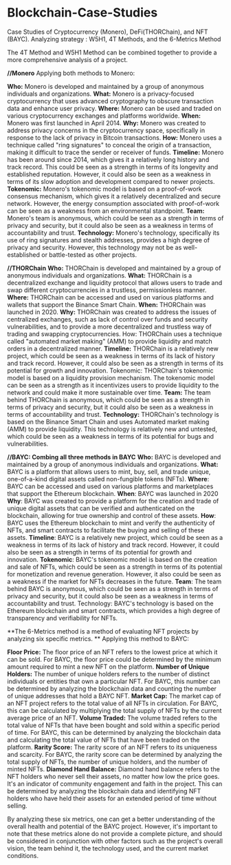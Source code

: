 # Blockchain-Case-Studies
Case Studies of Cryptocurrency (Monero), DeFi(THORChain), and NFT (BAYC). Analyzing strategy : W5H1, 4T Methods, and the 6-Metrics Method

The 4T Method and W5H1 Method can be combined together to provide a more comprehensive analysis of a project.

**//Monero**
Applying both methods to Monero:

**Who:** Monero is developed and maintained by a group of anonymous individuals and organizations.
**What:** Monero is a privacy-focused cryptocurrency that uses advanced cryptography to obscure transaction data and enhance user privacy.
**Where:** Monero can be used and traded on various cryptocurrency exchanges and platforms worldwide.
**When:** Monero was first launched in April 2014.
**Why:** Monero was created to address privacy concerns in the cryptocurrency space, specifically in response to the lack of privacy in Bitcoin transactions.
**How:** Monero uses a technique called "ring signatures" to conceal the origin of a transaction, making it difficult to trace the sender or receiver of funds.
**Timeline:** Monero has been around since 2014, which gives it a relatively long history and track record. This could be seen as a strength in terms of its longevity and established reputation. However, it could also be seen as a weakness in terms of its slow adoption and development compared to newer projects.
**Tokenomic:** Monero's tokenomic model is based on a proof-of-work consensus mechanism, which gives it a relatively decentralized and secure network. However, the energy consumption associated with proof-of-work can be seen as a weakness from an environmental standpoint.
**Team:** Monero's team is anonymous, which could be seen as a strength in terms of privacy and security, but it could also be seen as a weakness in terms of accountability and trust.
**Technology:** Monero's technology, specifically its use of ring signatures and stealth addresses, provides a high degree of privacy and security. However, this technology may not be as well-established or battle-tested as other projects.

**//THORChain**
**Who:** THORChain is developed and maintained by a group of anonymous individuals and organizations.
**What:** THORChain is a decentralized exchange and liquidity protocol that allows users to trade and swap different cryptocurrencies in a trustless, permissionless manner.
**Where:** THORChain can be accessed and used on various platforms and wallets that support the Binance Smart Chain.
**When:** THORChain was launched in 2020.
**Why:** THORChain was created to address the issues of centralized exchanges, such as lack of control over funds and security vulnerabilities, and to provide a more decentralized and trustless way of trading and swapping cryptocurrencies.
How: THORChain uses a technique called "automated market making" (AMM) to provide liquidity and match orders in a decentralized manner.
**Timeline:** THORChain is a relatively new project, which could be seen as a weakness in terms of its lack of history and track record. However, it could also be seen as a strength in terms of its potential for growth and innovation.
Tokenomic: THORChain's tokenomic model is based on a liquidity provision mechanism. The tokenomic model can be seen as a strength as it incentivizes users to provide liquidity to the network and could make it more sustainable over time.
**Team:** The team behind THORChain is anonymous, which could be seen as a strength in terms of privacy and security, but it could also be seen as a weakness in terms of accountability and trust.
**Technology:** THORChain's technology is based on the Binance Smart Chain and uses Automated market making (AMM) to provide liquidity. This technology is relatively new and untested, which could be seen as a weakness in terms of its potential for bugs and vulnerabilities.

**//BAYC: Combing all three methods in BAYC**
**Who:** BAYC is developed and maintained by a group of anonymous individuals and organizations.
**What:** BAYC is a platform that allows users to mint, buy, sell, and trade unique, one-of-a-kind digital assets called non-fungible tokens (NFTs).
**Where**: BAYC can be accessed and used on various platforms and marketplaces that support the Ethereum blockchain.
**When**: BAYC was launched in 2020
**Why**: BAYC was created to provide a platform for the creation and trade of unique digital assets that can be verified and authenticated on the blockchain, allowing for true ownership and control of these assets.
**How**: BAYC uses the Ethereum blockchain to mint and verify the authenticity of NFTs, and smart contracts to facilitate the buying and selling of these assets.
**Timeline**: BAYC is a relatively new project, which could be seen as a weakness in terms of its lack of history and track record. However, it could also be seen as a strength in terms of its potential for growth and innovation.
**Tokenomic**: BAYC's tokenomic model is based on the creation and sale of NFTs, which could be seen as a strength in terms of its potential for monetization and revenue generation. However, it also could be seen as a weakness if the market for NFTs decreases in the future.
**Team**: The team behind BAYC is anonymous, which could be seen as a strength in terms of privacy and security, but it could also be seen as a weakness in terms of accountability and trust.
Technology: BAYC's technology is based on the Ethereum blockchain and smart contracts, which provides a high degree of transparency and verifiability for NFTs.

**The 6-Metrics method is a method of evaluating NFT projects by analyzing six specific metrics.
**
Applying this method to BAYC:

**Floor Price:** The floor price of an NFT refers to the lowest price at which it can be sold. For BAYC, the floor price could be determined by the minimum amount required to mint a new NFT on the platform.
**Number of Unique Holders:** The number of unique holders refers to the number of distinct individuals or entities that own a particular NFT. For BAYC, this number can be determined by analyzing the blockchain data and counting the number of unique addresses that hold a BAYC NFT.
**Market Cap:** The market cap of an NFT project refers to the total value of all NFTs in circulation. For BAYC, this can be calculated by multiplying the total supply of NFTs by the current average price of an NFT.
**Volume Traded:** The volume traded refers to the total value of NFTs that have been bought and sold within a specific period of time. For BAYC, this can be determined by analyzing the blockchain data and calculating the total value of NFTs that have been traded on the platform.
**Rarity Score:** The rarity score of an NFT refers to its uniqueness and scarcity. For BAYC, the rarity score can be determined by analyzing the total supply of NFTs, the number of unique holders, and the number of minted NFTs.
**Diamond Hand Balance:** Diamond hand balance refers to the NFT holders who never sell their assets, no matter how low the price goes. It's an indicator of community engagement and faith in the project. This can be determined by analyzing the blockchain data and identifying NFT holders who have held their assets for an extended period of time without selling.

By analyzing these six metrics, one can get a better understanding of the overall health and potential of the BAYC project. However, it's important to note that these metrics alone do not provide a complete picture, and should be considered in conjunction with other factors such as the project's overall vision, the team behind it, the technology used, and the current market conditions.
